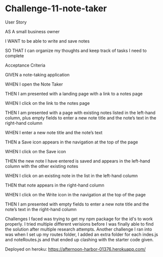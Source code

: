 # Challenge-11-note-taker

User Story

AS A small business owner

I WANT to be able to write and save notes

SO THAT I can organize my thoughts and keep track of tasks I need to complete

Acceptance Criteria

GIVEN a note-taking application

WHEN I open the Note Taker

THEN I am presented with a landing page with a link to a notes page

WHEN I click on the link to the notes page

THEN I am presented with a page with existing notes listed in the left-hand column, plus empty fields to enter a new note title and the note’s text in the right-hand column

WHEN I enter a new note title and the note’s text

THEN a Save icon appears in the navigation at the top of the page

WHEN I click on the Save icon

THEN the new note I have entered is saved and appears in the left-hand column with the other existing notes

WHEN I click on an existing note in the list in the left-hand column

THEN that note appears in the right-hand column

WHEN I click on the Write icon in the navigation at the top of the page

THEN I am presented with empty fields to enter a new note title and the note’s text in the right-hand column

Challenges I faced was trying to get my npm package for the id's to work properly. I tried multiple different verisions before I was finally able to find the solution after multiple research attempts. Another challenge I ran into was when I set up my routes folder, I added an extra folder for each indes.js and noteRoutes.js and that ended up clashing with the starter code given. 

Deployed on heroku: https://afternoon-harbor-01376.herokuapp.com/
